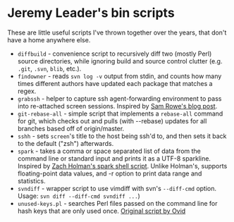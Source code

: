 # Jeremy Leader's bin scripts #

These are little useful scripts I've thrown together over the years, that don't
have a home anywhere else.

* `diffbuild` - convenience script to recursively diff two (mostly
    Perl) source directories, while ignoring build and source control
    clutter (e.g. `.git`, `.svn`, `blib`, etc.).
* `findowner` - reads `svn log -v` output from stdin, and counts how many times
    different authors have updated each package that matches a regex.
* `grabssh` - helper to capture ssh agent-forwarding environment to pass
    into re-attached screen sessions. Inspired by
    [Sam Rowe's blog post][samrowe].
* `git-rebase-all` - simple script that implements a `rebase-all` command for
    git, which checks out and pulls (with --rebase) updates for all branches
    based off of origin/master.
* `sshh` - sets `screen`'s title to the host being ssh'd to, and then
    sets it back to the default ("zsh") afterwards.
* `spark` - takes a comma or space separated list of data from the
    command line or standard input and prints it as a UTF-8 sparkline.
    Inspired by [Zach Holman's spark shell script][holmanspark].
    Unlike Holman's, supports floating-point data values, and -r
    option to print data range and statistics.
* `svndiff` - wrapper script to use vimdiff with svn's `--diff-cmd` option.
    Usage: `svn diff --diff-cmd svndiff ...`)
* `unused-keys.pl` - searches Perl files passed on the command line for
    hash keys that are only used once. [Original script by Ovid][ovid]

[samrowe]: http://samrowe.com/wordpress/ssh-agent-and-gnu-screen/
[holmanspark]: https://github.com/holman/spark
[ovid]: http://blogs.perl.org/users/ovid/2011/03/80-hacks.html
